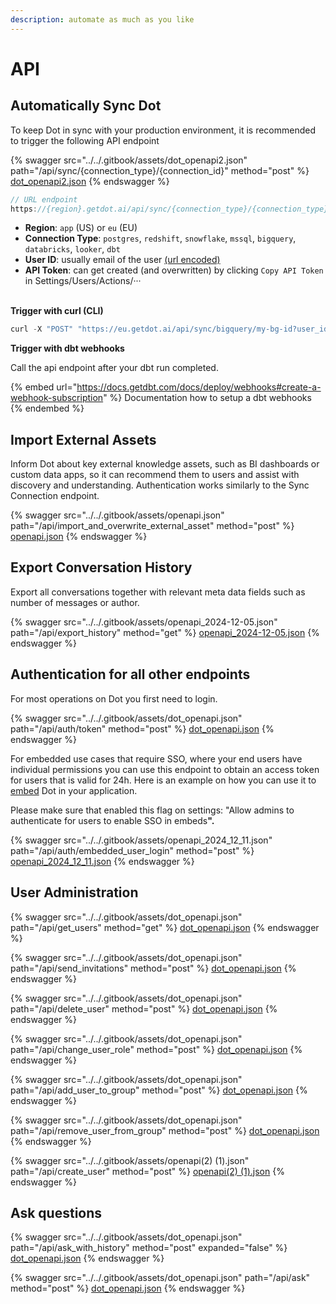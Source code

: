 ```yaml
---
description: automate as much as you like
---
```


# API



## Automatically Sync Dot

To keep Dot in sync with your production environment, it is recommended to trigger the following API endpoint

{% swagger src="../../.gitbook/assets/dot_openapi2.json" path="/api/sync/{connection_type}/{connection_id}" method="post" %}
[dot_openapi2.json](../../.gitbook/assets/dot_openapi2.json)
{% endswagger %}

```javascript
// URL endpoint
https://{region}.getdot.ai/api/sync/{connection_type}/{connection_type}?user_id={user}&api_token={api_token}
```

* **Region**: `app` (US)  or `eu` (EU)
* **Connection Type**: `postgres`, `redshift`, `snowflake`, `mssql`, `bigquery`, `databricks`, `looker`, `dbt`
* **User ID**: usually email of the user [(url encoded)](https://www.urlencoder.io/)
* **API Token**: can get created (and overwritten) by clicking `Copy API Token` in Settings/Users/Actions/···

\
**Trigger with curl (CLI)**

```javascript
curl -X "POST" "https://eu.getdot.ai/api/sync/bigquery/my-bg-id?user_id=sync_user%40contoso.com&api_token=42673584be9724a21e1550336d6fe509f4a04207461ec9a926ca2a27cbd27fa0
```



**Trigger with dbt webhooks**

Call the api endpoint after your dbt run completed.

{% embed url="https://docs.getdbt.com/docs/deploy/webhooks#create-a-webhook-subscription" %}
Documentation how to setup a dbt webhooks
{% endembed %}







## Import External Assets

Inform Dot about key external knowledge assets, such as BI dashboards or custom data apps, so it can recommend them to users and assist with discovery and understanding. Authentication works similarly to the Sync Connection endpoint.

{% swagger src="../../.gitbook/assets/openapi.json" path="/api/import_and_overwrite_external_asset" method="post" %}
[openapi.json](../../.gitbook/assets/openapi.json)
{% endswagger %}



## Export Conversation History

Export all conversations together with relevant meta data fields such as number of messages or author.

{% swagger src="../../.gitbook/assets/openapi_2024-12-05.json" path="/api/export_history" method="get" %}
[openapi_2024-12-05.json](../../.gitbook/assets/openapi_2024-12-05.json)
{% endswagger %}







## Authentication for all other endpoints

For most operations on Dot you first need to login.

{% swagger src="../../.gitbook/assets/dot_openapi.json" path="/api/auth/token" method="post" %}
[dot_openapi.json](../../.gitbook/assets/dot_openapi.json)
{% endswagger %}



For embedded use cases that require SSO, where your end users have individual permissions you can use this endpoint to obtain an access token for users that is valid for 24h. Here is an example on how you can use it to [embed](embed.md) Dot in your application.&#x20;

Please make sure that enabled this flag on settings: "Allow admins to authenticate for users to enable SSO in embed&#x73;**".**

{% swagger src="../../.gitbook/assets/openapi_2024_12_11.json" path="/api/auth/embedded_user_login" method="post" %}
[openapi_2024_12_11.json](../../.gitbook/assets/openapi_2024_12_11.json)
{% endswagger %}

## User Administration

{% swagger src="../../.gitbook/assets/dot_openapi.json" path="/api/get_users" method="get" %}
[dot_openapi.json](../../.gitbook/assets/dot_openapi.json)
{% endswagger %}

{% swagger src="../../.gitbook/assets/dot_openapi.json" path="/api/send_invitations" method="post" %}
[dot_openapi.json](../../.gitbook/assets/dot_openapi.json)
{% endswagger %}

{% swagger src="../../.gitbook/assets/dot_openapi.json" path="/api/delete_user" method="post" %}
[dot_openapi.json](../../.gitbook/assets/dot_openapi.json)
{% endswagger %}

{% swagger src="../../.gitbook/assets/dot_openapi.json" path="/api/change_user_role" method="post" %}
[dot_openapi.json](../../.gitbook/assets/dot_openapi.json)
{% endswagger %}

{% swagger src="../../.gitbook/assets/dot_openapi.json" path="/api/add_user_to_group" method="post" %}
[dot_openapi.json](../../.gitbook/assets/dot_openapi.json)
{% endswagger %}

{% swagger src="../../.gitbook/assets/dot_openapi.json" path="/api/remove_user_from_group" method="post" %}
[dot_openapi.json](../../.gitbook/assets/dot_openapi.json)
{% endswagger %}

{% swagger src="../../.gitbook/assets/openapi(2) (1).json" path="/api/create_user" method="post" %}
[openapi(2) (1).json](<../../.gitbook/assets/openapi(2) (1).json>)
{% endswagger %}

## Ask questions

{% swagger src="../../.gitbook/assets/dot_openapi.json" path="/api/ask_with_history" method="post" expanded="false" %}
[dot_openapi.json](../../.gitbook/assets/dot_openapi.json)
{% endswagger %}

{% swagger src="../../.gitbook/assets/dot_openapi.json" path="/api/ask" method="post" %}
[dot_openapi.json](../../.gitbook/assets/dot_openapi.json)
{% endswagger %}



